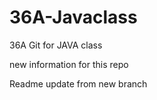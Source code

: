 # 36A-Javaclass
36A Git for JAVA class

 new information for this repo 

Readme update from new branch

